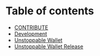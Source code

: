 # Table of contents

* [CONTRIBUTE](README.md)
* [Development](Development.md)
* [Unstoppable Wallet](<README (1).md>)
* [Unstoppable Wallet Release](RELEASE.md)
